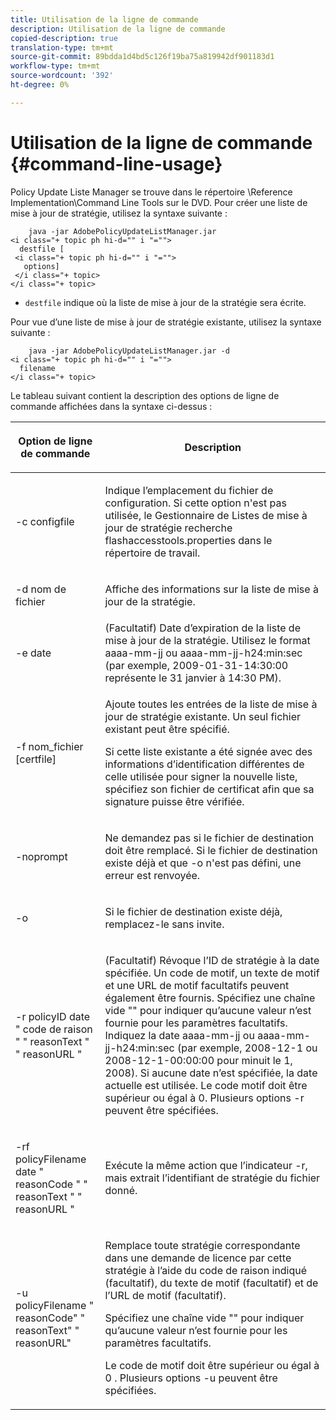 ```yaml
---
title: Utilisation de la ligne de commande
description: Utilisation de la ligne de commande
copied-description: true
translation-type: tm+mt
source-git-commit: 89bdda1d4bd5c126f19ba75a819942df901183d1
workflow-type: tm+mt
source-wordcount: '392'
ht-degree: 0%

---
```



# Utilisation de la ligne de commande {#command-line-usage}

Policy Update Liste Manager se trouve dans le répertoire \Reference Implementation\Command Line Tools sur le DVD. Pour créer une liste de mise à jour de stratégie, utilisez la syntaxe suivante :

```
    java -jar AdobePolicyUpdateListManager.jar  
<i class="+ topic ph hi-d="" i "="">
  destfile [ 
 <i class="+ topic ph hi-d="" i "="">
   options]  
 </i class="+ topic> 
</i class="+ topic>
```

* `destfile` indique où la liste de mise à jour de la stratégie sera écrite.

Pour vue d’une liste de mise à jour de stratégie existante, utilisez la syntaxe suivante :

```
    java -jar AdobePolicyUpdateListManager.jar -d  
<i class="+ topic ph hi-d="" i "="">
  filename 
</i class="+ topic>
```

Le tableau suivant contient la description des options de ligne de commande affichées dans la syntaxe ci-dessus :

<table frame="all" colsep="1" rowsep="1" class="+ topic/table adobe-d/table " id="table_ghb_jqy_n4"> 
 <thead class="- topic/thead "> 
  <tr rowsep="1" class="- topic/row "> 
   <th colname="1" class="- topic/entry entry"> <p class="- topic/p ">Option de ligne de commande </p> </th> 
   <th colname="2" class="- topic/entry entry"> <p class="- topic/p ">Description </p> </th> 
  </tr> 
 </thead>
 <tbody class="- topic/tbody "> 
  <tr rowsep="1" class="- topic/row "> 
   <td colname="1" class="- topic/entry "> <span class="+ topic/ph pr-d/codeph codeph"> -c configfile  </span> </td> 
   <td colname="2" class="- topic/entry "> <p class="- topic/p ">Indique l’emplacement du fichier de configuration. Si cette option n'est pas utilisée, le Gestionnaire de Listes de mise à jour de stratégie recherche <span class="filepath"> flashaccesstools.properties </span> dans le répertoire de travail. </p> </td> 
  </tr> 
  <tr rowsep="1" class="- topic/row "> 
   <td colname="1" class="- topic/entry "> <p class="- topic/p "> <span class="+ topic/ph pr-d/codeph codeph"> -d nom de fichier  </span> </p> </td> 
   <td colname="2" class="- topic/entry "> <p class="- topic/p ">Affiche des informations sur la liste de mise à jour de la stratégie. </p> </td> 
  </tr> 
  <tr rowsep="1" class="- topic/row "> 
   <td colname="1" class="- topic/entry "> <span class="+ topic/ph pr-d/codeph codeph"> -e date  </span> </td> 
   <td colname="2" class="- topic/entry "> (Facultatif) Date d’expiration de la liste de mise à jour de la stratégie. Utilisez le format <span class="+ topic/ph pr-d/codeph codeph"> aaaa-mm-jj </span> ou <span class="+ topic/ph pr-d/codeph codeph"> aaaa-mm-jj-h24:min:sec </span> (par exemple, 2009-01-31-14:30:00 représente le 31 janvier à 14:30 PM). </td> 
  </tr> 
  <tr rowsep="1" class="- topic/row "> 
   <td colname="1" class="- topic/entry "> <span class="+ topic/ph pr-d/codeph codeph"> -f nom_fichier [certfile]  </span> </td> 
   <td colname="2" class="- topic/entry "> <p class="- topic/p ">Ajoute toutes les entrées de la liste de mise à jour de stratégie existante. Un seul fichier existant peut être spécifié. </p> <p class="- topic/p ">Si cette liste existante a été signée avec des informations d’identification différentes de celle utilisée pour signer la nouvelle liste, spécifiez son fichier de certificat afin que sa signature puisse être vérifiée. </p> </td> 
  </tr> 
  <tr rowsep="1" class="- topic/row "> 
   <td colname="1" class="- topic/entry "> <span class="+ topic/ph pr-d/codeph codeph"> -noprompt  </span> </td> 
   <td colname="2" class="- topic/entry "> <p class="- topic/p ">Ne demandez pas si le fichier de destination doit être remplacé. Si le fichier de destination existe déjà et que <span class="codeph"> -o </span> n'est pas défini, une erreur est renvoyée. </p> </td> 
  </tr> 
  <tr rowsep="1" class="- topic/row "> 
   <td colname="1" class="- topic/entry "> <span class="codeph"> -o  </span> </td> 
   <td colname="2" class="- topic/entry "> <p class="- topic/p ">Si le fichier de destination existe déjà, remplacez-le sans invite. </p> </td> 
  </tr> 
  <tr rowsep="1" class="- topic/row "> 
   <td colname="1" class="- topic/entry "> <span class="+ topic/ph pr-d/codeph codeph"> -r policyID  </span> <span class="+ topic/ph pr-d/codeph codeph"> date  </span> "  <span class="+ topic/ph pr-d/codeph codeph"> code de raison  </span>" "  <span class="+ topic/ph pr-d/codeph codeph"> reasonText  </span>" "  <span class="+ topic/ph pr-d/codeph codeph"> reasonURL "</span> </td> 
   <td colname="2" class="- topic/entry "> <p class="- topic/p ">(Facultatif) Révoque l’ID de stratégie à la date spécifiée. Un code de motif, un texte de motif et une URL de motif facultatifs peuvent également être fournis. Spécifiez une chaîne vide "" pour indiquer qu’aucune valeur n’est fournie pour les paramètres facultatifs. Indiquez la date <span class="+ topic/ph pr-d/codeph codeph"> aaaa-mm-jj </span> ou <span class="+ topic/ph pr-d/codeph codeph"> aaaa-mm-jj-h24:min:sec </span> (par exemple, 2008-12-1 ou 2008-12-1-00:00:00 pour minuit le 1, 2008). Si aucune date n’est spécifiée, la date actuelle est utilisée. Le code motif doit être supérieur ou égal à 0. Plusieurs options -r peuvent être spécifiées. </p> </td> 
  </tr> 
  <tr rowsep="1" class="- topic/row "> 
   <td colname="1" class="- topic/entry "> <p class="- topic/p ">-rf <span class="+ topic/ph pr-d/codeph codeph"> policyFilename </span> <span class="+ topic/ph pr-d/codeph codeph"> date </span> " <span class="+ topic/ph pr-d/codeph codeph"> reasonCode </span>" " <span class="+ topic/ph pr-d/codeph codeph"> reasonText </span>" " <span class="+ topic/ph pr-d/codeph codeph"> reasonURL </span>" </p> </td> 
   <td colname="2" class="- topic/entry "> <p class="- topic/p ">Exécute la même action que l’indicateur -r, mais extrait l’identifiant de stratégie du fichier donné. </p> </td> 
  </tr> 
  <tr rowsep="0" class="- topic/row "> 
   <td colname="1" class="- topic/entry "> <span class="codeph"> -u policyFilename " reasonCode" " reasonText" " reasonURL"  </span> </td> 
   <td colname="2" class="- topic/entry "> <p>Remplace toute stratégie correspondante dans une demande de licence par cette stratégie à l’aide du code de raison indiqué (facultatif), du texte de motif (facultatif) et de l’URL de motif (facultatif). </p> <p>Spécifiez une chaîne vide "" pour indiquer qu’aucune valeur n’est fournie pour les paramètres facultatifs. </p> <p>Le code de motif doit être supérieur ou égal à <span class="codeph"> 0 </span>. Plusieurs options <span class="codeph"> -u </span> peuvent être spécifiées. </p> </td> 
  </tr> 
 </tbody> 
</table>

